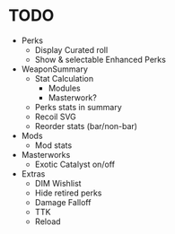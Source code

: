 # TODO

* Perks
  * Display Curated roll
  * Show & selectable Enhanced Perks
* WeaponSummary
  * Stat Calculation
    * Modules
    * Masterwork?
  * Perks stats in summary
  * Recoil SVG
  * Reorder stats (bar/non-bar)
* Mods
  * Mod stats
* Masterworks
  * Exotic Catalyst on/off
* Extras
  * DIM Wishlist
  * Hide retired perks
  * Damage Falloff
  * TTK
  * Reload
